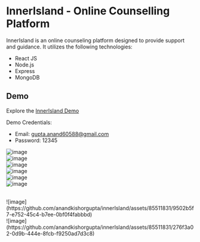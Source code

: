 # InnerIsland - Online Counselling Platform

InnerIsland is an online counseling platform designed to provide support and guidance. It utilizes the following technologies:

- React JS
- Node.js
- Express
- MongoDB

## Demo

Explore the [InnerIsland Demo](https://innerisland-frontend.onrender.com/)

Demo Credentials:
- Email: gupta.anand60588@gmail.com
- Password: 12345

![image](https://github.com/anandkishorgupta/innerIsland/assets/85511831/20f68df4-51c4-4df5-b987-4db3c51da7b6)
<br>
![image](https://github.com/anandkishorgupta/innerIsland/assets/85511831/8c4e1302-6a80-4ba8-913b-50e0972e0905)
<br>
![image](https://github.com/anandkishorgupta/innerIsland/assets/85511831/e425a3bf-2a50-4e99-81d4-aeea2f259d31)
<br>
![image](https://github.com/anandkishorgupta/innerIsland/assets/85511831/ccf3b2e3-3258-4dfc-95b2-4874788f9b79)
<br>
![image](https://github.com/anandkishorgupta/innerIsland/assets/85511831/846b8d4d-b7e6-4421-89cc-5d3bb20233ac)
<br>
![image](https://github.com/anandkishorgupta/innerIsland/assets/85511831/5585facd-2fed-40b8-8b13-225365a421f1)

<br>
![image](https://github.com/anandkishorgupta/innerIsland/assets/85511831/9502b5f7-e752-45c4-b7ee-0bf0f4fabbbd)
<br>
![image](https://github.com/anandkishorgupta/innerIsland/assets/85511831/276f3a02-0d9b-444e-8fcb-f9250ad7d3c8)




